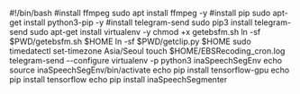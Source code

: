 #!/bin/bash
#install ffmpeg
sudo apt install ffmpeg -y
#install pip
sudo apt-get install python3-pip -y
#install telegram-send
sudo pip3 install telegram-send
sudo apt-get install virtualenv -y
chmod +x getebsfm.sh
ln -sf $PWD/getebsfm.sh $HOME
ln -sf $PWD/getclip.py $HOME
sudo timedatectl set-timezone Asia/Seoul
touch $HOME/EBSRecoding_cron.log
telegram-send --configure
virtualenv -p python3 inaSpeechSegEnv
echo source inaSpeechSegEnv/bin/activate
echo pip install tensorflow-gpu
echo pip install tensorflow
echo pip install inaSpeechSegmenter
